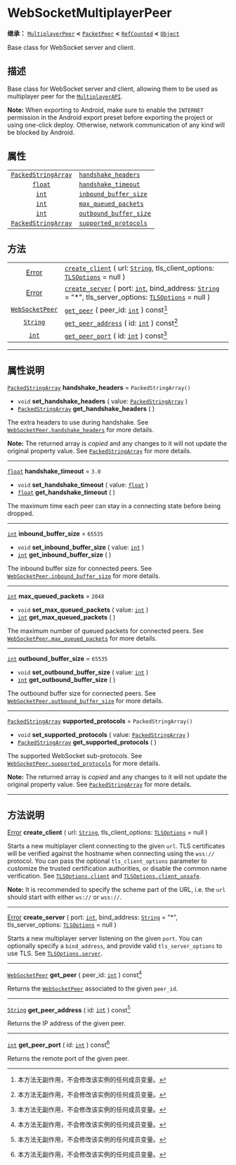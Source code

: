 <!-- ⚠ 请勿编辑本文件 ⚠ -->
<!-- 本文档使用脚本从 WeDot 引擎源码仓库生成。 -->
<!-- 生成脚本：https://github.com/WeDot-Engine/WeDot/tree/4.3/doc/tools/make_md.py； -->
<!-- 原文件：https://github.com/WeDot-Engine/WeDot/tree/4.3/modules/websocket/doc_classes/WebSocketMultiplayerPeer.xml。 -->

<div id="_class_websocketmultiplayerpeer"></div>

# WebSocketMultiplayerPeer

**继承：** [`MultiplayerPeer`](class_multiplayerpeer.md) **<** [`PacketPeer`](class_packetpeer.md) **<** [`RefCounted`](class_refcounted.md) **<** [`Object`](class_object.md)

Base class for WebSocket server and client.

## 描述

Base class for WebSocket server and client, allowing them to be used as multiplayer peer for the [`MultiplayerAPI`](class_multiplayerapi.md).

 **Note:** When exporting to Android, make sure to enable the `INTERNET` permission in the Android export preset before exporting the project or using one-click deploy. Otherwise, network communication of any kind will be blocked by Android.

## 属性

|||
|:-:|:--|
| [`PackedStringArray`](class_packedstringarray.md) | [`handshake_headers`](#class_websocketmultiplayerpeer_property_handshake_headers)       | ``PackedStringArray()`` |
| [`float`](class_float.md)                         | [`handshake_timeout`](#class_websocketmultiplayerpeer_property_handshake_timeout)       | ``3.0``                 |
| [`int`](class_int.md)                             | [`inbound_buffer_size`](#class_websocketmultiplayerpeer_property_inbound_buffer_size)   | ``65535``               |
| [`int`](class_int.md)                             | [`max_queued_packets`](#class_websocketmultiplayerpeer_property_max_queued_packets)     | ``2048``                |
| [`int`](class_int.md)                             | [`outbound_buffer_size`](#class_websocketmultiplayerpeer_property_outbound_buffer_size) | ``65535``               |
| [`PackedStringArray`](class_packedstringarray.md) | [`supported_protocols`](#class_websocketmultiplayerpeer_property_supported_protocols)   | ``PackedStringArray()`` |

## 方法

|||
|:-:|:--|
| [Error](#enum_@globalscope_error)         | [`create_client`](#class_websocketmultiplayerpeer_method_create_client) ( url: [`String`](class_string.md), tls_client_options: [`TLSOptions`](class_tlsoptions.md) = null )                                             |
| [Error](#enum_@globalscope_error)         | [`create_server`](#class_websocketmultiplayerpeer_method_create_server) ( port: [`int`](class_int.md), bind_address: [`String`](class_string.md) = "*", tls_server_options: [`TLSOptions`](class_tlsoptions.md) = null ) |
| [`WebSocketPeer`](class_websocketpeer.md) | [`get_peer`](#class_websocketmultiplayerpeer_method_get_peer) ( peer_id: [`int`](class_int.md) ) const[^const]                                                                                                           |
| [`String`](class_string.md)               | [`get_peer_address`](#class_websocketmultiplayerpeer_method_get_peer_address) ( id: [`int`](class_int.md) ) const[^const]                                                                                                |
| [`int`](class_int.md)                     | [`get_peer_port`](#class_websocketmultiplayerpeer_method_get_peer_port) ( id: [`int`](class_int.md) ) const[^const]                                                                                                      |

<!-- rst-class:: classref-section-separator -->

---

## 属性说明

<div id="_class_websocketmultiplayerpeer_property_handshake_headers"></div>

[`PackedStringArray`](class_packedstringarray.md) **handshake_headers** = ``PackedStringArray()`` <div id="class_websocketmultiplayerpeer_property_handshake_headers"></div>

- `void` **set_handshake_headers** ( value: [`PackedStringArray`](class_packedstringarray.md) )
- [`PackedStringArray`](class_packedstringarray.md) **get_handshake_headers** ( )

The extra headers to use during handshake. See [`WebSocketPeer.handshake_headers`](#class_websocketpeer_property_handshake_headers) for more details.

**Note:** The returned array is *copied* and any changes to it will not update the original property value. See [`PackedStringArray`](class_packedstringarray.md) for more details.

<!-- rst-class:: classref-item-separator -->

---

<div id="_class_websocketmultiplayerpeer_property_handshake_timeout"></div>

[`float`](class_float.md) **handshake_timeout** = ``3.0`` <div id="class_websocketmultiplayerpeer_property_handshake_timeout"></div>

- `void` **set_handshake_timeout** ( value: [`float`](class_float.md) )
- [`float`](class_float.md) **get_handshake_timeout** ( )

The maximum time each peer can stay in a connecting state before being dropped.

<!-- rst-class:: classref-item-separator -->

---

<div id="_class_websocketmultiplayerpeer_property_inbound_buffer_size"></div>

[`int`](class_int.md) **inbound_buffer_size** = ``65535`` <div id="class_websocketmultiplayerpeer_property_inbound_buffer_size"></div>

- `void` **set_inbound_buffer_size** ( value: [`int`](class_int.md) )
- [`int`](class_int.md) **get_inbound_buffer_size** ( )

The inbound buffer size for connected peers. See [`WebSocketPeer.inbound_buffer_size`](#class_websocketpeer_property_inbound_buffer_size) for more details.

<!-- rst-class:: classref-item-separator -->

---

<div id="_class_websocketmultiplayerpeer_property_max_queued_packets"></div>

[`int`](class_int.md) **max_queued_packets** = ``2048`` <div id="class_websocketmultiplayerpeer_property_max_queued_packets"></div>

- `void` **set_max_queued_packets** ( value: [`int`](class_int.md) )
- [`int`](class_int.md) **get_max_queued_packets** ( )

The maximum number of queued packets for connected peers. See [`WebSocketPeer.max_queued_packets`](#class_websocketpeer_property_max_queued_packets) for more details.

<!-- rst-class:: classref-item-separator -->

---

<div id="_class_websocketmultiplayerpeer_property_outbound_buffer_size"></div>

[`int`](class_int.md) **outbound_buffer_size** = ``65535`` <div id="class_websocketmultiplayerpeer_property_outbound_buffer_size"></div>

- `void` **set_outbound_buffer_size** ( value: [`int`](class_int.md) )
- [`int`](class_int.md) **get_outbound_buffer_size** ( )

The outbound buffer size for connected peers. See [`WebSocketPeer.outbound_buffer_size`](#class_websocketpeer_property_outbound_buffer_size) for more details.

<!-- rst-class:: classref-item-separator -->

---

<div id="_class_websocketmultiplayerpeer_property_supported_protocols"></div>

[`PackedStringArray`](class_packedstringarray.md) **supported_protocols** = ``PackedStringArray()`` <div id="class_websocketmultiplayerpeer_property_supported_protocols"></div>

- `void` **set_supported_protocols** ( value: [`PackedStringArray`](class_packedstringarray.md) )
- [`PackedStringArray`](class_packedstringarray.md) **get_supported_protocols** ( )

The supported WebSocket sub-protocols. See [`WebSocketPeer.supported_protocols`](#class_websocketpeer_property_supported_protocols) for more details.

**Note:** The returned array is *copied* and any changes to it will not update the original property value. See [`PackedStringArray`](class_packedstringarray.md) for more details.

<!-- rst-class:: classref-section-separator -->

---

## 方法说明

<div id="_class_websocketmultiplayerpeer_method_create_client"></div>

[Error](#enum_@globalscope_error) **create_client** ( url: [`String`](class_string.md), tls_client_options: [`TLSOptions`](class_tlsoptions.md) = null )<div id="class_websocketmultiplayerpeer_method_create_client"></div>

Starts a new multiplayer client connecting to the given `url`. TLS certificates will be verified against the hostname when connecting using the `wss://` protocol. You can pass the optional `tls_client_options` parameter to customize the trusted certification authorities, or disable the common name verification. See [`TLSOptions.client`](#class_tlsoptions_method_client) and [`TLSOptions.client_unsafe`](#class_tlsoptions_method_client_unsafe).

 **Note:** It is recommended to specify the scheme part of the URL, i.e. the `url` should start with either `ws://` or `wss://`.

<!-- rst-class:: classref-item-separator -->

---

<div id="_class_websocketmultiplayerpeer_method_create_server"></div>

[Error](#enum_@globalscope_error) **create_server** ( port: [`int`](class_int.md), bind_address: [`String`](class_string.md) = "*", tls_server_options: [`TLSOptions`](class_tlsoptions.md) = null )<div id="class_websocketmultiplayerpeer_method_create_server"></div>

Starts a new multiplayer server listening on the given `port`. You can optionally specify a `bind_address`, and provide valid `tls_server_options` to use TLS. See [`TLSOptions.server`](#class_tlsoptions_method_server).

<!-- rst-class:: classref-item-separator -->

---

<div id="_class_websocketmultiplayerpeer_method_get_peer"></div>

[`WebSocketPeer`](class_websocketpeer.md) **get_peer** ( peer_id: [`int`](class_int.md) ) const[^const]<div id="class_websocketmultiplayerpeer_method_get_peer"></div>

Returns the [`WebSocketPeer`](class_websocketpeer.md) associated to the given `peer_id`.

<!-- rst-class:: classref-item-separator -->

---

<div id="_class_websocketmultiplayerpeer_method_get_peer_address"></div>

[`String`](class_string.md) **get_peer_address** ( id: [`int`](class_int.md) ) const[^const]<div id="class_websocketmultiplayerpeer_method_get_peer_address"></div>

Returns the IP address of the given peer.

<!-- rst-class:: classref-item-separator -->

---

<div id="_class_websocketmultiplayerpeer_method_get_peer_port"></div>

[`int`](class_int.md) **get_peer_port** ( id: [`int`](class_int.md) ) const[^const]<div id="class_websocketmultiplayerpeer_method_get_peer_port"></div>

Returns the remote port of the given peer.

[^virtual]: 本方法通常需要用户覆盖才能生效。
[^const]: 本方法无副作用，不会修改该实例的任何成员变量。
[^vararg]: 本方法除了能接受在此处描述的参数外，还能够继续接受任意数量的参数。
[^constructor]: 本方法用于构造某个类型。
[^static]: 调用本方法无需实例，可直接使用类名进行调用。
[^operator]: 本方法描述的是使用本类型作为左操作数的有效运算符。
[^bitfield]: 这个值是由下列位标志构成位掩码的整数。
[^void]: 无返回值。
